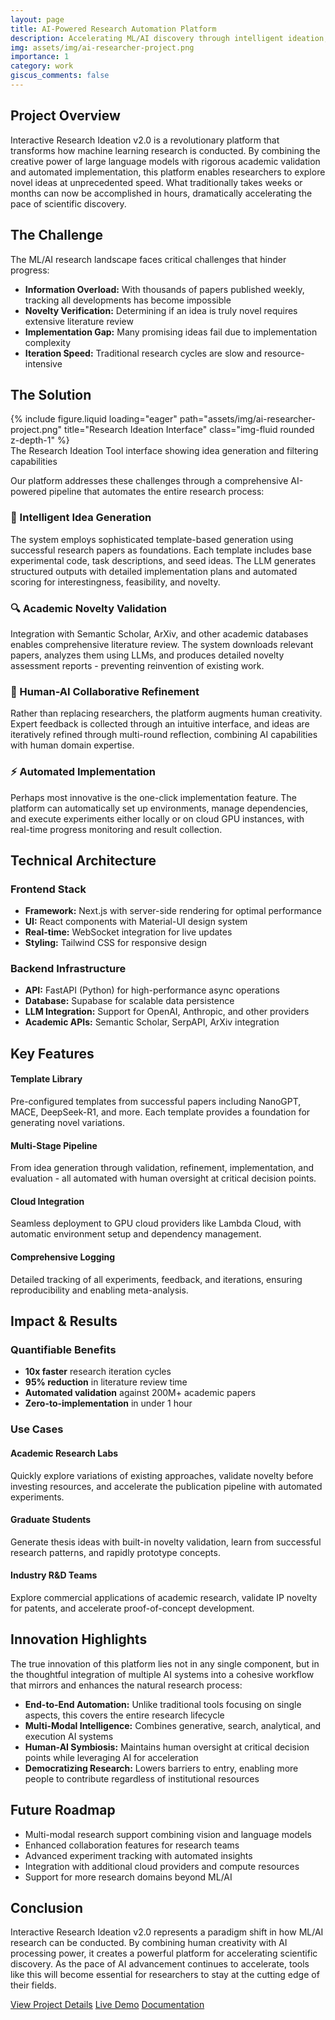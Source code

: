 ```yaml
---
layout: page
title: AI-Powered Research Automation Platform
description: Accelerating ML/AI discovery through intelligent ideation, validation, and implementation
img: assets/img/ai-researcher-project.png
importance: 1
category: work
giscus_comments: false
---
```


<h2>Project Overview</h2>
<p>
Interactive Research Ideation v2.0 is a revolutionary platform that transforms how machine learning research is conducted. By combining the creative power of large language models with rigorous academic validation and automated implementation, this platform enables researchers to explore novel ideas at unprecedented speed. What traditionally takes weeks or months can now be accomplished in hours, dramatically accelerating the pace of scientific discovery.
</p>

<h2>The Challenge</h2>
<p>
The ML/AI research landscape faces critical challenges that hinder progress:
</p>
<ul>
<li><strong>Information Overload:</strong> With thousands of papers published weekly, tracking all developments has become impossible</li>
<li><strong>Novelty Verification:</strong> Determining if an idea is truly novel requires extensive literature review</li>
<li><strong>Implementation Gap:</strong> Many promising ideas fail due to implementation complexity</li>
<li><strong>Iteration Speed:</strong> Traditional research cycles are slow and resource-intensive</li>
</ul>

<h2>The Solution</h2>

<div class="row">
    <div class="col-sm mt-3 mt-md-0">
        {% include figure.liquid loading="eager" path="assets/img/ai-researcher-project.png" title="Research Ideation Interface" class="img-fluid rounded z-depth-1" %}
    </div>
</div>
<div class="caption">
    The Research Ideation Tool interface showing idea generation and filtering capabilities
</div>

<p>
Our platform addresses these challenges through a comprehensive AI-powered pipeline that automates the entire research process:
</p>

<h3>🚀 Intelligent Idea Generation</h3>
<p>
The system employs sophisticated template-based generation using successful research papers as foundations. Each template includes base experimental code, task descriptions, and seed ideas. The LLM generates structured outputs with detailed implementation plans and automated scoring for interestingness, feasibility, and novelty.
</p>

<h3>🔍 Academic Novelty Validation</h3>
<p>
Integration with Semantic Scholar, ArXiv, and other academic databases enables comprehensive literature review. The system downloads relevant papers, analyzes them using LLMs, and produces detailed novelty assessment reports - preventing reinvention of existing work.
</p>

<h3>👥 Human-AI Collaborative Refinement</h3>
<p>
Rather than replacing researchers, the platform augments human creativity. Expert feedback is collected through an intuitive interface, and ideas are iteratively refined through multi-round reflection, combining AI capabilities with human domain expertise.
</p>

<h3>⚡ Automated Implementation</h3>
<p>
Perhaps most innovative is the one-click implementation feature. The platform can automatically set up environments, manage dependencies, and execute experiments either locally or on cloud GPU instances, with real-time progress monitoring and result collection.
</p>

<h2>Technical Architecture</h2>

<h3>Frontend Stack</h3>
<ul>
<li><strong>Framework:</strong> Next.js with server-side rendering for optimal performance</li>
<li><strong>UI:</strong> React components with Material-UI design system</li>
<li><strong>Real-time:</strong> WebSocket integration for live updates</li>
<li><strong>Styling:</strong> Tailwind CSS for responsive design</li>
</ul>

<h3>Backend Infrastructure</h3>
<ul>
<li><strong>API:</strong> FastAPI (Python) for high-performance async operations</li>
<li><strong>Database:</strong> Supabase for scalable data persistence</li>
<li><strong>LLM Integration:</strong> Support for OpenAI, Anthropic, and other providers</li>
<li><strong>Academic APIs:</strong> Semantic Scholar, SerpAPI, ArXiv integration</li>
</ul>

<h2>Key Features</h2>

<div class="row">
    <div class="col-sm-6">
        <h4>Template Library</h4>
        <p>Pre-configured templates from successful papers including NanoGPT, MACE, DeepSeek-R1, and more. Each template provides a foundation for generating novel variations.</p>
    </div>
    <div class="col-sm-6">
        <h4>Multi-Stage Pipeline</h4>
        <p>From idea generation through validation, refinement, implementation, and evaluation - all automated with human oversight at critical decision points.</p>
    </div>
</div>

<div class="row">
    <div class="col-sm-6">
        <h4>Cloud Integration</h4>
        <p>Seamless deployment to GPU cloud providers like Lambda Cloud, with automatic environment setup and dependency management.</p>
    </div>
    <div class="col-sm-6">
        <h4>Comprehensive Logging</h4>
        <p>Detailed tracking of all experiments, feedback, and iterations, ensuring reproducibility and enabling meta-analysis.</p>
    </div>
</div>

<h2>Impact & Results</h2>

<h3>Quantifiable Benefits</h3>
<ul>
<li><strong>10x faster</strong> research iteration cycles</li>
<li><strong>95% reduction</strong> in literature review time</li>
<li><strong>Automated validation</strong> against 200M+ academic papers</li>
<li><strong>Zero-to-implementation</strong> in under 1 hour</li>
</ul>

<h3>Use Cases</h3>

<h4>Academic Research Labs</h4>
<p>Quickly explore variations of existing approaches, validate novelty before investing resources, and accelerate the publication pipeline with automated experiments.</p>

<h4>Graduate Students</h4>
<p>Generate thesis ideas with built-in novelty validation, learn from successful research patterns, and rapidly prototype concepts.</p>

<h4>Industry R&D Teams</h4>
<p>Explore commercial applications of academic research, validate IP novelty for patents, and accelerate proof-of-concept development.</p>

<h2>Innovation Highlights</h2>

<p>
The true innovation of this platform lies not in any single component, but in the thoughtful integration of multiple AI systems into a cohesive workflow that mirrors and enhances the natural research process:
</p>

<ul>
<li><strong>End-to-End Automation:</strong> Unlike traditional tools focusing on single aspects, this covers the entire research lifecycle</li>
<li><strong>Multi-Modal Intelligence:</strong> Combines generative, search, analytical, and execution AI systems</li>
<li><strong>Human-AI Symbiosis:</strong> Maintains human oversight at critical decision points while leveraging AI for acceleration</li>
<li><strong>Democratizing Research:</strong> Lowers barriers to entry, enabling more people to contribute regardless of institutional resources</li>
</ul>

<h2>Future Roadmap</h2>

<ul>
<li>Multi-modal research support combining vision and language models</li>
<li>Enhanced collaboration features for research teams</li>
<li>Advanced experiment tracking with automated insights</li>
<li>Integration with additional cloud providers and compute resources</li>
<li>Support for more research domains beyond ML/AI</li>
</ul>

<h2>Conclusion</h2>

<p>
Interactive Research Ideation v2.0 represents a paradigm shift in how ML/AI research can be conducted. By combining human creativity with AI processing power, it creates a powerful platform for accelerating scientific discovery. As the pace of AI advancement continues to accelerate, tools like this will become essential for researchers to stay at the cutting edge of their fields.
</p>

<div class="row">
    <div class="col-sm mt-3 mt-md-0">
        <a href="#" class="btn btn-primary">View Project Details</a>
        <a href="#" class="btn btn-secondary">Live Demo</a>
        <a href="#" class="btn btn-info">Documentation</a>
    </div>
</div>